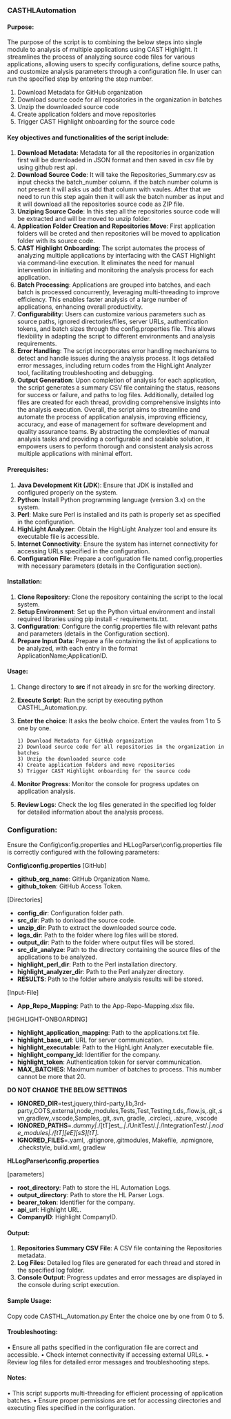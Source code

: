 
### **CASTHLAutomation**

####  **Purpose:**
The purpose of the script is to combining the below steps into single module to analysis of multiple applications using CAST Highlight. It streamlines the process of analyzing source code files for various applications, allowing users to specify configurations, define source paths, and customize analysis parameters through a configuration file. In user can run the specified step by entering the step number. 

1. Download Metadata for GitHub organization
2. Download source code for all repositories in the organization in batches
3. Unzip the downloaded source code
4. Create application folders and move repositories
5. Trigger CAST Highlight onboarding for the source code


#### **Key objectives and functionalities of the script include:**
1.  **Download Metadata**: Metadata for all the repositories in organization first will be downloaded in JSON format and then saved in csv file by using github rest api.
2.  **Download Source Code**: It will take the Repositories_Summary.csv as input checks the batch_number column. if the batch number column is not present it will asks us add that column with vaules. After that we need to run this step again then it will ask the batch number as input and it will download  all the repositories source code as ZIP file.
3.  **Unziping Source Code**: In this step all the repositories source code will be extracted and will be moved to unzip folder.
4.  **Application Folder Creation and Repositories Move**: First application folders will be creted and then repositories will be moved to application folder with its source code.
5.	**CAST Highlight Onboarding**: The script automates the process of analyzing multiple applications by interfacing with the CAST Highlight via command-line execution. It eliminates the need for manual intervention in initiating and monitoring the analysis process for each application.
6.	**Batch Processing**: Applications are grouped into batches, and each batch is processed concurrently, leveraging multi-threading to improve efficiency. This enables faster analysis of a large number of applications, enhancing overall productivity.
7.	**Configurability**: Users can customize various parameters such as source paths, ignored directories/files, server URLs, authentication tokens, and batch sizes through the config.properties file. This allows flexibility in adapting the script to different environments and analysis requirements.
8.	**Error Handling**: The script incorporates error handling mechanisms to detect and handle issues during the analysis process. It logs detailed error messages, including return codes from the HighLight Analyzer tool, facilitating troubleshooting and debugging.
9.	**Output Generation**: Upon completion of analysis for each application, the script generates a summary CSV file containing the status, reasons for success or failure, and paths to log files. Additionally, detailed log files are created for each thread, providing comprehensive insights into the analysis execution.
Overall, the script aims to streamline and automate the process of application analysis, improving efficiency, accuracy, and ease of management for software development and quality assurance teams. By abstracting the complexities of manual analysis tasks and providing a configurable and scalable solution, it empowers users to perform thorough and consistent analysis across multiple applications with minimal effort.
 
#### **Prerequisites:**
1.	**Java Development Kit (JDK**): Ensure that JDK is installed and configured properly on the system.
2.	**Python**: Install Python programming language (version 3.x) on the system.
3.	**Perl**: Make sure Perl is installed and its path is properly set as specified in the configuration.
4.	**HighLight Analyzer**: Obtain the HighLight Analyzer tool and ensure its executable file is accessible.
5.	**Internet Connectivity**: Ensure the system has internet connectivity for accessing URLs specified in the configuration.
6.	**Configuration File**: Prepare a configuration file named config.properties with necessary parameters (details in the Configuration section).

#### **Installation:**
1.	**Clone Repository**: Clone the repository containing the script to the local system.
2.	**Setup Environment**: Set up the Python virtual environment and install required libraries using pip install -r requirements.txt.
3.	**Configuration**: Configure the config.properties file with relevant paths and parameters (details in the Configuration section).
4.	**Prepare Input Data**: Prepare a file containing the list of applications to be analyzed, with each entry in the format ApplicationName;ApplicationID.

#### **Usage:**
1. Change directory to **src** if not already in src for the working directory.
2.	**Execute Script**: Run the script by executing python CASTHL_Automation.py.
3.  **Enter the choice**:  It asks the beolw choice. Entert the vaules from 1 to 5 one by one.

		1) Download Metadata for GitHub organization
		2) Download source code for all repositories in the organization in batches
		3) Unzip the downloaded source code
		4) Create application folders and move repositories
		5) Trigger CAST Highlight onboarding for the source code
    
4.	**Monitor Progress**: Monitor the console for progress updates on application analysis.
5.	**Review Logs**: Check the log files generated in the specified log folder for detailed information about the analysis process.

### **Configuration:**
Ensure the Config\config.properties and HLLogParser\config.properties file is correctly configured with the following parameters:

 **Config\config.properties**
    [GitHub]
- **github_org_name**: GitHub Organization Name.
- **github_token**: GitHub Access Token.

[Directories]
- **config_dir**: Configuration folder path.
- **src_dir**: Path to donload the source code.
- **unzip_dir**: Path to extract the downloaded source code.
- **logs_dir**: Path to the folder where log files will be stored.
- **output_dir**: Path to the folder where output files will be stored.
- **src_dir_analyze**: Path to the directory containing the source files of the applications to be analyzed.
- **highlight_perl_dir**:  Path to the Perl installation directory.
- **highlight_analyzer_dir**:  Path to the Perl analyzer directory.
- **RESULTS**: Path to the folder where analysis results will be stored.

[Input-File]
- **App_Repo_Mapping**: Path to the App-Repo-Mapping.xlsx file. 

[HIGHLIGHT-ONBOARDING]
- **highlight_application_mapping**: Path to the applications.txt file.
- **highlight_base_url**: URL for server communication.
- **highlight_executable**: Path to the HighLight Analyzer executable file.
- **highlight_company_id**: Identifier for the company.
- **highlight_token**: Authentication token for server communication.
- **MAX_BATCHES**: Maximum number of batches to process. This number cannot be more that 20.

 **DO NOT CHANGE THE BELOW SETTINGS**
 - **IGNORED_DIR**=test,jquery,third-party,lib,3rd-party,COTS,external,node_modules,Tests,Test,Testing,t.ds,.flow.js,.git,.svn,gradlew,.vscode,Samples,.git,.svn, gradle, .circleci, .azure, .vscode
- **IGNORED_PATHS**=.*dummy|.*\/[tT]est\_.*|.*\/UnitTest\/.*|.*\/IntegrationTest\/.*|.*node\_modules|.*\/[tT][eE][sS][tT].*
- **IGNORED_FILES**=.yaml, .gitignore,.gitmodules, Makefile, .npmignore, .checkstyle, build.xml, gradlew


**HLLogParser\config.properties**

[parameters]
- **root_directory**: Path to store the HL Automation Logs. 
- **output_directory**:  Path to store the HL Parser Logs.
- **bearer_token**: Identifier for the company.
- **api_url**: Highlight URL.
- **CompanyID**: Highlight CompanyID.


#### **Output:**
1.	**Repositories Summary CSV File**: A CSV file containing the Repositories metadata.
2.	**Log Files**: Detailed log files are generated for each thread and stored in the specified log folder.
3.	**Console Output**: Progress updates and error messages are displayed in the console during script execution.

#### **Sample Usage:**
Copy code
CASTHL_Automation.py
Enter the choice one by one from 0 to 5.

#### **Troubleshooting:**
•	Ensure all paths specified in the configuration file are correct and accessible.
•	Check internet connectivity if accessing external URLs.
•	Review log files for detailed error messages and troubleshooting steps.

#### **Notes:**
•	This script supports multi-threading for efficient processing of application batches.
•	Ensure proper permissions are set for accessing directories and executing files specified in the configuration.
